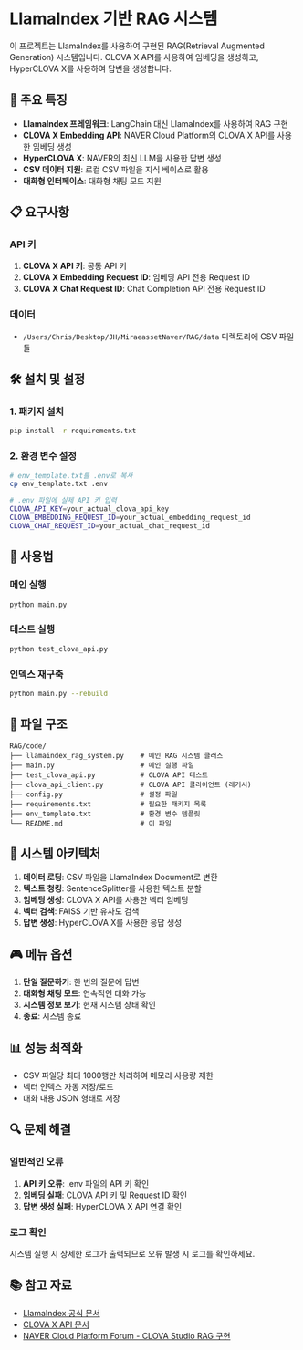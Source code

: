 # LlamaIndex 기반 RAG 시스템

이 프로젝트는 LlamaIndex를 사용하여 구현된 RAG(Retrieval Augmented Generation) 시스템입니다. CLOVA X API를 사용하여 임베딩을 생성하고, HyperCLOVA X를 사용하여 답변을 생성합니다.

## 🚀 주요 특징

- **LlamaIndex 프레임워크**: LangChain 대신 LlamaIndex를 사용하여 RAG 구현
- **CLOVA X Embedding API**: NAVER Cloud Platform의 CLOVA X API를 사용한 임베딩 생성
- **HyperCLOVA X**: NAVER의 최신 LLM을 사용한 답변 생성
- **CSV 데이터 지원**: 로컬 CSV 파일을 지식 베이스로 활용
- **대화형 인터페이스**: 대화형 채팅 모드 지원

## 📋 요구사항

### API 키
1. **CLOVA X API 키**: 공통 API 키
2. **CLOVA X Embedding Request ID**: 임베딩 API 전용 Request ID
3. **CLOVA X Chat Request ID**: Chat Completion API 전용 Request ID

### 데이터
- `/Users/Chris/Desktop/JH/MiraeassetNaver/RAG/data` 디렉토리에 CSV 파일들

## 🛠️ 설치 및 설정

### 1. 패키지 설치
```bash
pip install -r requirements.txt
```

### 2. 환경 변수 설정
```bash
# env_template.txt를 .env로 복사
cp env_template.txt .env

# .env 파일에 실제 API 키 입력
CLOVA_API_KEY=your_actual_clova_api_key
CLOVA_EMBEDDING_REQUEST_ID=your_actual_embedding_request_id
CLOVA_CHAT_REQUEST_ID=your_actual_chat_request_id
```

## 🎯 사용법

### 메인 실행
```bash
python main.py
```

### 테스트 실행
```bash
python test_clova_api.py
```

### 인덱스 재구축
```bash
python main.py --rebuild
```

## 📁 파일 구조

```
RAG/code/
├── llamaindex_rag_system.py    # 메인 RAG 시스템 클래스
├── main.py                     # 메인 실행 파일
├── test_clova_api.py           # CLOVA API 테스트
├── clova_api_client.py         # CLOVA API 클라이언트 (레거시)
├── config.py                   # 설정 파일
├── requirements.txt            # 필요한 패키지 목록
├── env_template.txt            # 환경 변수 템플릿
└── README.md                   # 이 파일
```

## 🔧 시스템 아키텍처

1. **데이터 로딩**: CSV 파일을 LlamaIndex Document로 변환
2. **텍스트 청킹**: SentenceSplitter를 사용한 텍스트 분할
3. **임베딩 생성**: CLOVA X API를 사용한 벡터 임베딩
4. **벡터 검색**: FAISS 기반 유사도 검색
5. **답변 생성**: HyperCLOVA X를 사용한 응답 생성

## 🎮 메뉴 옵션

1. **단일 질문하기**: 한 번의 질문에 답변
2. **대화형 채팅 모드**: 연속적인 대화 가능
3. **시스템 정보 보기**: 현재 시스템 상태 확인
4. **종료**: 시스템 종료

## 📊 성능 최적화

- CSV 파일당 최대 1000행만 처리하여 메모리 사용량 제한
- 벡터 인덱스 자동 저장/로드
- 대화 내용 JSON 형태로 저장

## 🔍 문제 해결

### 일반적인 오류
1. **API 키 오류**: .env 파일의 API 키 확인
2. **임베딩 실패**: CLOVA API 키 및 Request ID 확인
3. **답변 생성 실패**: HyperCLOVA X API 연결 확인

### 로그 확인
시스템 실행 시 상세한 로그가 출력되므로 오류 발생 시 로그를 확인하세요.

## 📚 참고 자료

- [LlamaIndex 공식 문서](https://docs.llamaindex.ai/)
- [CLOVA X API 문서](https://www.ncloud.com/product/aiService/clovaStudio)
- [NAVER Cloud Platform Forum - CLOVA Studio RAG 구현](https://www.ncloud-forums.com/topic/307/#comment-1219) 